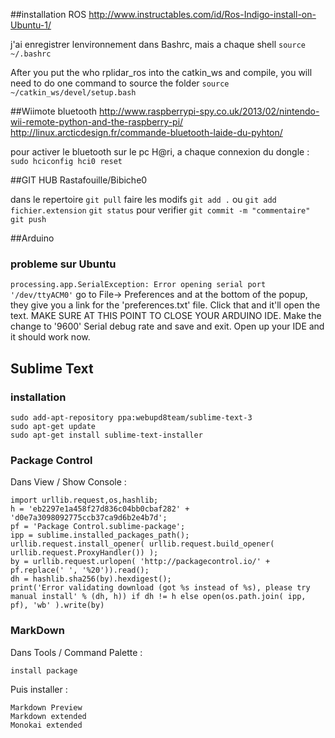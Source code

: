 ##installation ROS
<http://www.instructables.com/id/Ros-Indigo-install-on-Ubuntu-1/>

j'ai enregistrer lenvironnement dans Bashrc, mais a chaque shell
`source ~/.bashrc`

After you put the who rplidar_ros into the catkin_ws and compile, you will need to do one command to source the folder
`source ~/catkin_ws/devel/setup.bash`



##Wiimote bluetooth
<http://www.raspberrypi-spy.co.uk/2013/02/nintendo-wii-remote-python-and-the-raspberry-pi/>
<http://linux.arcticdesign.fr/commande-bluetooth-laide-du-pyhton/>

pour activer le bluetooth sur le pc H@ri, a chaque connexion du dongle :
`sudo hciconfig hci0 reset`


##GIT HUB 
Rastafouille/Bibiche0

dans le repertoire
`git pull`
faire les modifs
`git add .` ou `git add fichier.extension`
`git status` pour verifier
`git commit -m "commentaire"`
`git push`


##Arduino
### probleme sur Ubuntu
`processing.app.SerialException: Error opening serial port '/dev/ttyACM0'`
go to File-> Preferences and at the bottom of the popup, they give you a link for the 'preferences.txt' file. Click that and it'll open the text. MAKE SURE AT THIS POINT TO CLOSE YOUR ARDUINO IDE. Make the change to '9600' Serial debug rate and save and exit. Open up your IDE and it should work now. 

## Sublime Text
### installation
	sudo add-apt-repository ppa:webupd8team/sublime-text-3
	sudo apt-get update
	sudo apt-get install sublime-text-installer
### Package Control
Dans View / Show Console :

	import urllib.request,os,hashlib; 
	h = 'eb2297e1a458f27d836c04bb0cbaf282' + 'd0e7a3098092775ccb37ca9d6b2e4b7d'; 
	pf = 'Package Control.sublime-package'; 
	ipp = sublime.installed_packages_path(); 
	urllib.request.install_opener( urllib.request.build_opener( urllib.request.ProxyHandler()) ); 
	by = urllib.request.urlopen( 'http://packagecontrol.io/' + pf.replace(' ', '%20')).read(); 
	dh = hashlib.sha256(by).hexdigest(); 
	print('Error validating download (got %s instead of %s), please try manual install' % (dh, h)) if dh != h else open(os.path.join( ipp, pf), 'wb' ).write(by) 

### MarkDown
 Dans Tools / Command Palette :

	install package
 Puis installer :

	Markdown Preview
	Markdown extended
	Monokai extended
